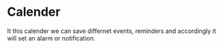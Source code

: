 # Calender
It this calender we can save differnet events, reminders and accordingly it will set an alarm or notification.
